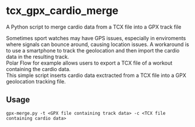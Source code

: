 # tcx_gpx_cardio_merge
A Python script to merge cardio data from a TCX file into a GPX track file

Sometimes sport watches may have GPS issues, especially in enviroments where signals can bounce around, causing location issues. A workaround is to use a smartphone to track the geolocation and then import the cardio data in the resulting track.  
Polar Flow for example allows users to export a TCX file of a workout containing the cardio data.  
This simple script inserts cardio data exctracted from a TCX file into a GPX geolocation tracking file.

## Usage 

```
gpx-merge.py -t <GPX file containing track data> -c <TCX file containing cardio data>
```
